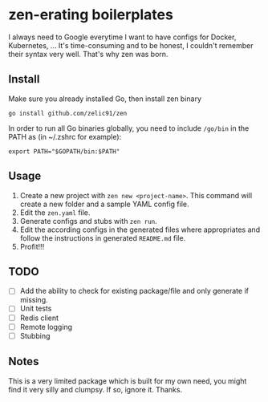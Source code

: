 # zen-erating boilerplates

I always need to Google everytime I want to have configs for Docker, Kubernetes, ... It's time-consuming and to be honest, I couldn't remember their syntax very well. That's why zen was born.

## Install

Make sure you already installed Go, then install zen binary

```
go install github.com/zelic91/zen
```

In order to run all Go binaries globally, you need to include `/go/bin` in the PATH as (in ~/.zshrc for example):

```
export PATH="$GOPATH/bin:$PATH"
```

## Usage
1. Create a new project with `zen new <project-name>`. This command will create a new folder and a sample YAML config file.
2. Edit the `zen.yaml` file.
3. Generate configs and stubs with `zen run`.
4. Edit the according configs in the generated files where appropriates and follow the instructions in generated `README.md` file.
5. Profit!!!

## TODO
- [ ] Add the ability to check for existing package/file and only generate if missing.
- [ ] Unit tests
- [ ] Redis client
- [ ] Remote logging
- [ ] Stubbing

## Notes

This is a very limited package which is built for my own need, you might find it very silly and clumpsy. If so, ignore it. Thanks.







